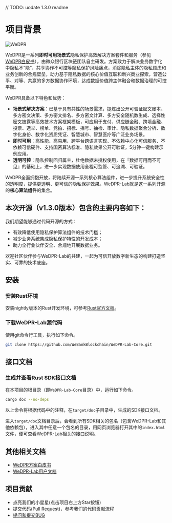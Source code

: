 // TODO: uodate 1.3.0 readme
# 项目背景

![WeDPR](https://wedpr-lab.readthedocs.io/zh_CN/latest/_static/images/wedpr_logo.png)

WeDPR是一系列**即时可用场景式**隐私保护高效解决方案套件和服务（参见[WeDPR白皮书](https://mp.weixin.qq.com/s?__biz=MzU0MDY4MDMzOA==&mid=2247483910&idx=1&sn=7b647dec9f046f1e6f94d103897f7efb&scene=19#wechat_redirect)），由微众银行区块链团队自主研发。方案致力于解决业务数字化中隐私不“隐”、共享协作不可控等隐私保护风险痛点，消除隐私主体的隐私顾虑和业务创新的合规壁垒，助力基于隐私数据的核心价值互联和新兴商业探索，营造公平、对等、共赢的多方数据协作环境，达成数据价值跨主体融合和数据治理的可控平衡。

WeDPR具备以下特色和优势：

- **场景式解决方案**：已基于具有共性的场景需求，提炼出公开可验证密文账本、多方密文决策、多方密文排名、多方密文计算、多方安全随机数生成、选择性密文披露等高效技术方案框架模板，可应用于支付、供应链金融、跨境金融、投票、选举、榜单、竞拍、招标、摇号、抽检、审计、隐私数据聚合分析、数字化身份、数字化资质凭证、智慧城市、智慧医疗等广泛业务场景。
- **即时可用**：高性能、高易用、跨平台跨语言实现、不依赖中心化可信服务、不依赖可信硬件、支持国密算法标准、隐私效果公开可验证，5分钟一键构建示例应用。
- **透明可控**：隐私控制回归属主，杜绝数据未授权使用，在『数据可用而不可见』的基础上，进一步实现数据使用全程可监管、可追溯、可验证。

WeDPR全面拥抱开放，将陆续开源一系列核心算法组件，进一步提升系统安全性的透明度，提供更透明、更可信的隐私保护效果。WeDPR-Lab就是这一系列开源的**核心算法组件**的集合。

本次开源（v1.3.0版本）包含的主要内容如下：
-


我们期望能够通过代码开源的方式：

- 有效降低使用隐私保护算法组件的技术门槛；
- 减少业务系统集成隐私保护特性的开发成本；
- 助力全行业伙伴安全、合规地开展数据业务。

欢迎社区伙伴参与WeDPR-Lab的共建，一起为可信开放数字新生态的构建打造坚实、可靠的技术底座。

## 安装

### 安装Rust环境

安装nightly版本的Rust开发环境，可参考[Rust官方文档](https://www.rust-lang.org/zh-CN/tools/install)。

### 下载WeDPR-Lab源代码

使用git命令行工具，执行如下命令。

```bash
git clone https://github.com/WeBankBlockchain/WeDPR-Lab-Core.git
```

## 接口文档

### 生成并查看Rust SDK接口文档

在本项目的根目录（即`WeDPR-Lab-Core`目录）中，运行如下命令。

```bash
cargo doc --no-deps
```

以上命令将根据代码中的注释，在`target/doc`子目录中，生成的SDK接口文档。

进入`target/doc`文档目录后，会看到所有SDK相关的包名（包含WeDPR-Lab和其他依赖包），进入其中任意一个包名的目录，用网页浏览器打开其中的`index.html`文件，便可查看WeDPR-Lab相关的接口说明。

## 其他相关文档

- [WeDPR方案白皮书](https://mp.weixin.qq.com/s?__biz=MzU0MDY4MDMzOA==&mid=2247483910&idx=1&sn=7b647dec9f046f1e6f94d103897f7efb&scene=19#wechat_redirect)
- [WeDPR-Lab用户文档](https://wedpr-lab.readthedocs.io/zh_CN/latest/index.html)

## 项目贡献

- 点亮我们的小星星(点击项目右上方Star按钮)
- 提交代码(Pull Request)，参考我们的代码[贡献流程](./CONTRIBUTING.md)
- [提问和提交BUG](https://github.com/WeBankBlockchain/WeDPR-Lab-Core/issues)
